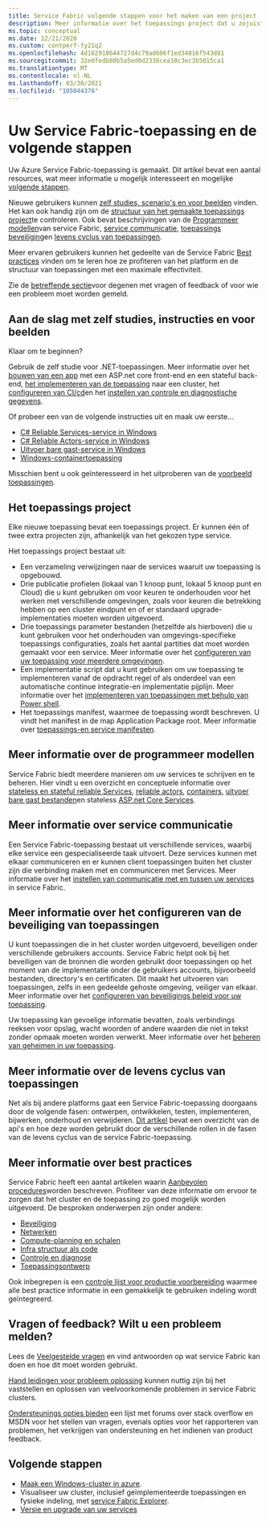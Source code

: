 ```yaml
---
title: Service Fabric volgende stappen voor het maken van een project
description: Meer informatie over het toepassings project dat u zojuist hebt gemaakt in Visual Studio.  Meer informatie over het bouwen van services met zelf studies en meer informatie over het ontwikkelen van services voor Service Fabric.
ms.topic: conceptual
ms.date: 12/21/2020
ms.custom: contperf-fy21q2
ms.openlocfilehash: 4d162918644727d4c79ad606f1ed34816f543d81
ms.sourcegitcommit: 32e0fedb80b5a5ed0d2336cea18c3ec3b5015ca1
ms.translationtype: MT
ms.contentlocale: nl-NL
ms.lasthandoff: 03/30/2021
ms.locfileid: "105044376"
---
```

# <a name="your-service-fabric-application-and-next-steps"></a>Uw Service Fabric-toepassing en de volgende stappen
Uw Azure Service Fabric-toepassing is gemaakt. Dit artikel bevat een aantal resources, wat meer informatie u mogelijk interesseert en mogelijke [volgende stappen](#next-steps).

Nieuwe gebruikers kunnen [zelf studies, scenario's en voor beelden](#get-started-with-tutorials-walk-throughs-and-samples) vinden. Het kan ook handig zijn om de [structuur van het gemaakte toepassings project](#the-application-project)te controleren. Ook bevat beschrijvingen van de [Programmeer modellen](#learn-more-about-the-programming-models)van service Fabric, [service communicatie](#learn-about-service-communication), [toepassings beveiliging](#learn-about-configuring-application-security)en [levens cyclus van toepassingen](#learn-about-the-application-lifecycle).

Meer ervaren gebruikers kunnen het gedeelte van de Service Fabric [Best practices](#learn-about-best-practices) vinden om te leren hoe ze profiteren van het platform en de structuur van toepassingen met een maximale effectiviteit.

Zie de [betreffende sectie](#have-questions-or-feedback--need-to-report-an-issue)voor degenen met vragen of feedback of voor wie een probleem moet worden gemeld.

## <a name="get-started-with-tutorials-walk-throughs-and-samples"></a>Aan de slag met zelf studies, instructies en voor beelden
Klaar om te beginnen?  

Gebruik de zelf studie voor .NET-toepassingen. Meer informatie over het [bouwen van een app](service-fabric-tutorial-create-dotnet-app.md) met een ASP.net core front-end en een stateful back-end, [het implementeren van de toepassing](service-fabric-tutorial-deploy-app-to-party-cluster.md) naar een cluster, het [configureren van CI/cd](service-fabric-tutorial-deploy-app-with-cicd-vsts.md)en het [instellen van controle en diagnostische gegevens](service-fabric-tutorial-monitoring-aspnet.md).

Of probeer een van de volgende instructies uit en maak uw eerste...
- [C# Reliable Services-service in Windows](service-fabric-reliable-services-quick-start.md) 
- [C# Reliable Actors-service in Windows](service-fabric-reliable-actors-get-started.md) 
- [Uitvoer bare gast-service in Windows](quickstart-guest-app.md) 
- [Windows-containertoepassing](service-fabric-get-started-containers.md) 

Misschien bent u ook geïnteresseerd in het uitproberen van de [voorbeeld toepassingen](/samples/browse/?products=azure).

## <a name="the-application-project"></a>Het toepassings project
Elke nieuwe toepassing bevat een toepassings project. Er kunnen één of twee extra projecten zijn, afhankelijk van het gekozen type service.

Het toepassings project bestaat uit:

* Een verzameling verwijzingen naar de services waaruit uw toepassing is opgebouwd.
* Drie publicatie profielen (lokaal van 1 knoop punt, lokaal 5 knoop punt en Cloud) die u kunt gebruiken om voor keuren te onderhouden voor het werken met verschillende omgevingen, zoals voor keuren die betrekking hebben op een cluster eindpunt en of er standaard upgrade-implementaties moeten worden uitgevoerd.
* Drie toepassings parameter bestanden (hetzelfde als hierboven) die u kunt gebruiken voor het onderhouden van omgevings-specifieke toepassings configuraties, zoals het aantal partities dat moet worden gemaakt voor een service. Meer informatie over het [configureren van uw toepassing voor meerdere omgevingen](service-fabric-manage-multiple-environment-app-configuration.md).
* Een implementatie script dat u kunt gebruiken om uw toepassing te implementeren vanaf de opdracht regel of als onderdeel van een automatische continue integratie-en implementatie pijplijn. Meer informatie over het [implementeren van toepassingen met behulp van Power shell](service-fabric-deploy-remove-applications.md).
* Het toepassings manifest, waarmee de toepassing wordt beschreven. U vindt het manifest in de map Application Package root. Meer informatie over [toepassings-en service manifesten](service-fabric-application-model.md).

## <a name="learn-more-about-the-programming-models"></a>Meer informatie over de programmeer modellen
Service Fabric biedt meerdere manieren om uw services te schrijven en te beheren.  Hier vindt u een overzicht en conceptuele informatie over [stateless en stateful reliable Services](service-fabric-reliable-services-introduction.md), [reliable actors](service-fabric-reliable-actors-introduction.md), [containers](service-fabric-containers-overview.md), [uitvoer bare gast bestanden](service-fabric-guest-executables-introduction.md)en stateless [ASP.net Core Services](service-fabric-reliable-services-communication-aspnetcore.md).

## <a name="learn-about-service-communication"></a>Meer informatie over service communicatie
Een Service Fabric-toepassing bestaat uit verschillende services, waarbij elke service een gespecialiseerde taak uitvoert. Deze services kunnen met elkaar communiceren en er kunnen client toepassingen buiten het cluster zijn die verbinding maken met en communiceren met Services. Meer informatie over het [instellen van communicatie met en tussen uw services](service-fabric-connect-and-communicate-with-services.md) in service Fabric. 

## <a name="learn-about-configuring-application-security"></a>Meer informatie over het configureren van de beveiliging van toepassingen
U kunt toepassingen die in het cluster worden uitgevoerd, beveiligen onder verschillende gebruikers accounts. Service Fabric helpt ook bij het beveiligen van de bronnen die worden gebruikt door toepassingen op het moment van de implementatie onder de gebruikers accounts, bijvoorbeeld bestanden, directory's en certificaten. Dit maakt het uitvoeren van toepassingen, zelfs in een gedeelde gehoste omgeving, veiliger van elkaar.  Meer informatie over het [configureren van beveiligings beleid voor uw toepassing](service-fabric-application-runas-security.md).

Uw toepassing kan gevoelige informatie bevatten, zoals verbindings reeksen voor opslag, wacht woorden of andere waarden die niet in tekst zonder opmaak moeten worden verwerkt. Meer informatie over het [beheren van geheimen in uw toepassing](service-fabric-application-secret-management.md).

## <a name="learn-about-the-application-lifecycle"></a>Meer informatie over de levens cyclus van toepassingen
Net als bij andere platforms gaat een Service Fabric-toepassing doorgaans door de volgende fasen: ontwerpen, ontwikkelen, testen, implementeren, bijwerken, onderhoud en verwijderen. [Dit artikel](service-fabric-application-lifecycle.md) bevat een overzicht van de api's en hoe deze worden gebruikt door de verschillende rollen in de fasen van de levens cyclus van de service Fabric-toepassing.

## <a name="learn-about-best-practices"></a>Meer informatie over best practices
Service Fabric heeft een aantal artikelen waarin [Aanbevolen procedures](./service-fabric-best-practices-security.md)worden beschreven. Profiteer van deze informatie om ervoor te zorgen dat het cluster en de toepassing zo goed mogelijk worden uitgevoerd.
De besproken onderwerpen zijn onder andere:
* [Beveiliging](./service-fabric-best-practices-security.md)
* [Netwerken](./service-fabric-best-practices-networking.md)
* [Compute-planning en schalen](./service-fabric-best-practices-capacity-scaling.md)
* [Infra structuur als code](./service-fabric-best-practices-infrastructure-as-code.md)
* [Controle en diagnose](./service-fabric-best-practices-monitoring.md)
* [Toepassingsontwerp](./service-fabric-best-practices-applications.md)

Ook inbegrepen is een [controle lijst voor productie voorbereiding](./service-fabric-production-readiness-checklist.md) waarmee alle best practice informatie in een gemakkelijk te gebruiken indeling wordt geïntegreerd.

## <a name="have-questions-or-feedback--need-to-report-an-issue"></a>Vragen of feedback?  Wilt u een probleem melden?
Lees de [Veelgestelde vragen](service-fabric-common-questions.md) en vind antwoorden op wat service Fabric kan doen en hoe dit moet worden gebruikt.

[Hand leidingen voor probleem oplossing](https://github.com/Azure/Service-Fabric-Troubleshooting-Guides) kunnen nuttig zijn bij het vaststellen en oplossen van veelvoorkomende problemen in service Fabric clusters.

[Ondersteunings opties bieden](service-fabric-support.md) een lijst met forums over stack overflow en MSDN voor het stellen van vragen, evenals opties voor het rapporteren van problemen, het verkrijgen van ondersteuning en het indienen van product feedback.


## <a name="next-steps"></a>Volgende stappen
- [Maak een Windows-cluster in azure](service-fabric-tutorial-create-vnet-and-windows-cluster.md).
- Visualiseer uw cluster, inclusief geïmplementeerde toepassingen en fysieke indeling, met [service Fabric Explorer](service-fabric-visualizing-your-cluster.md).
- [Versie en upgrade van uw services](service-fabric-application-upgrade-tutorial.md)